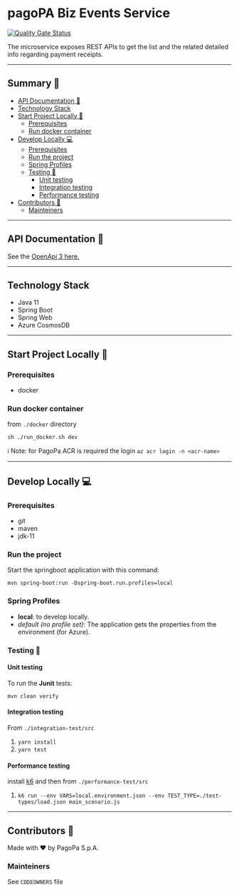 # pagoPA Biz Events Service

[![Quality Gate Status](https://sonarcloud.io/api/project_badges/measure?project=pagopa_pagopa-biz-events-service&metric=alert_status)](https://sonarcloud.io/dashboard?id=pagopa_pagopa-biz-events-service)

The microservice exposes REST APIs to get the list and the related detailed info regarding payment receipts.

---
## Summary 📖

- [API Documentation 📖](#api-documentation)
- [Technology Stack](#technology-stack)
- [Start Project Locally 🚀](#start-project-locally)
    * [Prerequisites](#prerequisites)
    * [Run docker container](#run-docker-container)
- [Develop Locally 💻](#develop-locally)
    * [Prerequisites](#prerequisites)
    * [Run the project](#run-the-project)
    * [Spring Profiles](#spring-profiles)
    * [Testing 🧪](#testing)
        + [Unit testing](#unit-testing)
        + [Integration testing](#integration-testing)
        + [Performance testing](#performance-testing)
- [Contributors 👥](#contributors)
    * [Mainteiners](#mainteiners)


---
## API Documentation 📖
See the [OpenApi 3 here.](https://editor.swagger.io/?url=https://raw.githubusercontent.com/pagopa/pagopa-biz-events-service/main/openapi/openapi.json)

---

## Technology Stack
- Java 11
- Spring Boot
- Spring Web
- Azure CosmosDB
---

## Start Project Locally 🚀

### Prerequisites
- docker

### Run docker container
from `./docker` directory

`sh ./run_docker.sh dev`

ℹ️ Note: for PagoPa ACR is required the login `az acr login -n <acr-name>`

---

## Develop Locally 💻

### Prerequisites
- git
- maven
- jdk-11

### Run the project

Start the springboot application with this command:

`mvn spring-boot:run -Dspring-boot.run.profiles=local`



### Spring Profiles

- **local**: to develop locally.
- _default (no profile set)_: The application gets the properties from the environment (for Azure).


### Testing 🧪

#### Unit testing

To run the **Junit** tests:

`mvn clean verify`

#### Integration testing
From `./integration-test/src`

1. `yarn install`
2. `yarn test`

#### Performance testing
install [k6](https://k6.io/) and then from `./performance-test/src`

1. `k6 run --env VARS=local.environment.json --env TEST_TYPE=./test-types/load.json main_scenario.js`


---

## Contributors 👥
Made with ❤️ by PagoPa S.p.A.

### Mainteiners
See `CODEOWNERS` file
